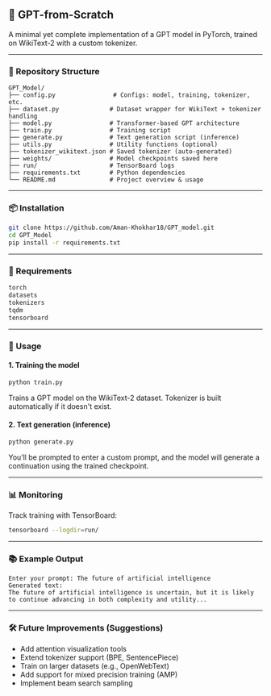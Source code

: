 ## 🧠 GPT-from-Scratch

A minimal yet complete implementation of a GPT model in PyTorch, trained on WikiText-2 with a custom tokenizer.

---

### 📁 Repository Structure

```
GPT_Model/
├── config.py                # Configs: model, training, tokenizer, etc.
├── dataset.py              # Dataset wrapper for WikiText + tokenizer handling
├── model.py                # Transformer-based GPT architecture
├── train.py                # Training script
├── generate.py             # Text generation script (inference)
├── utils.py                # Utility functions (optional)
├── tokenizer_wikitext.json # Saved tokenizer (auto-generated)
├── weights/                # Model checkpoints saved here
├── run/                    # TensorBoard logs
├── requirements.txt        # Python dependencies
└── README.md               # Project overview & usage
```

---

### 📦 Installation

```bash
git clone https://github.com/Aman-Khokhar18/GPT_model.git
cd GPT_Model
pip install -r requirements.txt
```

---

### 🧾 Requirements

```txt
torch
datasets
tokenizers
tqdm
tensorboard
```

---

### 🚀 Usage

#### 1. **Training the model**

```bash
python train.py
```

Trains a GPT model on the WikiText-2 dataset. Tokenizer is built automatically if it doesn't exist.

#### 2. **Text generation (inference)**

```bash
python generate.py
```

You’ll be prompted to enter a custom prompt, and the model will generate a continuation using the trained checkpoint.

---

### 📊 Monitoring

Track training with TensorBoard:

```bash
tensorboard --logdir=run/
```

---

### 📚 Example Output

```
Enter your prompt: The future of artificial intelligence
Generated text:
The future of artificial intelligence is uncertain, but it is likely to continue advancing in both complexity and utility...
```

---

### 🛠 Future Improvements (Suggestions)

* Add attention visualization tools
* Extend tokenizer support (BPE, SentencePiece)
* Train on larger datasets (e.g., OpenWebText)
* Add support for mixed precision training (AMP)
* Implement beam search sampling


